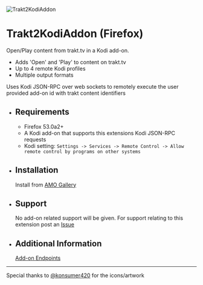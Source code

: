 ![Trakt2KodiAddon](https://raw.githubusercontent.com/anxdpanic/Trakt2KodiAddon-Extension/firefox/images/icon_128.png)
# Trakt2KodiAddon (Firefox)

Open/Play content from trakt.tv in a Kodi add-on.

- Adds 'Open' and 'Play' to content on trakt.tv
- Up to 4 remote Kodi profiles
- Multiple output formats

Uses Kodi JSON-RPC over web sockets to remotely execute the user provided add-on id with trakt content identifiers


- Requirements
    -
    
    - Firefox 53.0a2+
    - A Kodi add-on that supports this extensions Kodi JSON-RPC requests
    - Kodi setting: `Settings -> Services -> Remote Control -> Allow remote control by programs on other systems`

- Installation
    -

    Install from [AMO Gallery](https://addons.mozilla.org/en-US/firefox/addon/trakt2kodiaddon/)

- Support
    -

    No add-on related support will be given. For support relating to this extension post an [Issue](https://github.com/anxdpanic/Trakt2KodiAddon-Extension/issues)

- Additional Information
    -

    [Add-on Endpoints](https://github.com/anxdpanic/Trakt2KodiAddon-Extension/wiki/Add-on-Endpoints)

---

Special thanks to [@konsumer420](https://twitter.com/konsumer420) for the icons/artwork

